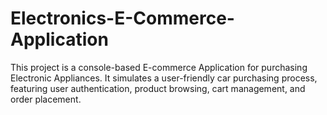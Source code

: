 # Electronics-E-Commerce-Application
This project is a console-based E-commerce Application for purchasing Electronic Appliances. It simulates a user-friendly car purchasing process, featuring user authentication, product browsing, cart management, and order placement. 
